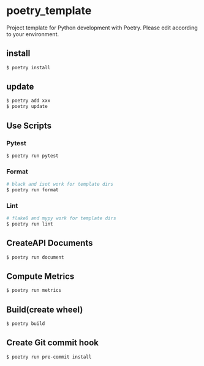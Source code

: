 # poetry_template

Project template for Python development with Poetry.
Please edit according to your environment.


## install 

```sh
$ poetry install
```

## update

```sh
$ poetry add xxx
$ poetry update
```

## Use Scripts
### Pytest
```sh
$ poetry run pytest
```

### Format
```sh
# black and isot work for template dirs
$ poetry run format
```

### Lint
```sh
# flake8 and mypy work for template dirs
$ poetry run lint
```

## CreateAPI Documents
```sh
$ poetry run document
```

## Compute Metrics
```sh
$ poetry run metrics
```

## Build(create wheel)
```sh
$ poetry build
```

## Create Git commit hook
```sh
$ poetry run pre-commit install
```